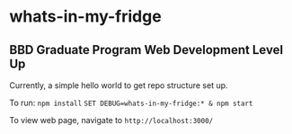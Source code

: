 # whats-in-my-fridge
## BBD Graduate Program Web Development Level Up 

Currently, a simple hello world to get repo structure set up. 

To run: `` npm install `` 
``SET DEBUG=whats-in-my-fridge:* & npm start ``

To view web page, navigate to ``http://localhost:3000/``